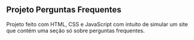 ## Projeto Perguntas Frequentes 

Projeto feito com HTML, CSS e JavaScript com intuito de simular um site que contém uma seção só sobre perguntas frequentes.

